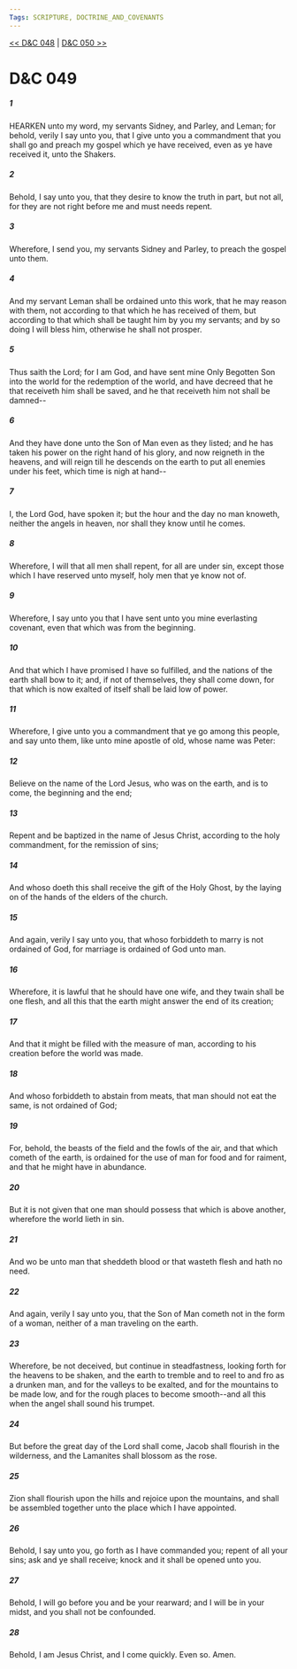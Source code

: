 ```yaml
---
Tags: SCRIPTURE, DOCTRINE_AND_COVENANTS
---
```


[<< D&C 048](DOCTRINE_AND_COVENANTS/D&C_048.md) | [D&C 050 >>](DOCTRINE_AND_COVENANTS/D&C_050.md)

# D&C 049

##### 1

HEARKEN unto my word, my servants Sidney, and Parley, and Leman; for behold, verily I say unto you, that I give unto you a commandment that you shall go and preach my gospel which ye have received, even as ye have received it, unto the Shakers.

##### 2

Behold, I say unto you, that they desire to know the truth in part, but not all, for they are not right before me and must needs repent.

##### 3

Wherefore, I send you, my servants Sidney and Parley, to preach the gospel unto them.

##### 4

And my servant Leman shall be ordained unto this work, that he may reason with them, not according to that which he has received of them, but according to that which shall be taught him by you my servants; and by so doing I will bless him, otherwise he shall not prosper.

##### 5

Thus saith the Lord; for I am God, and have sent mine Only Begotten Son into the world for the redemption of the world, and have decreed that he that receiveth him shall be saved, and he that receiveth him not shall be damned--

##### 6

And they have done unto the Son of Man even as they listed; and he has taken his power on the right hand of his glory, and now reigneth in the heavens, and will reign till he descends on the earth to put all enemies under his feet, which time is nigh at hand--

##### 7

I, the Lord God, have spoken it; but the hour and the day no man knoweth, neither the angels in heaven, nor shall they know until he comes.

##### 8

Wherefore, I will that all men shall repent, for all are under sin, except those which I have reserved unto myself, holy men that ye know not of.

##### 9

Wherefore, I say unto you that I have sent unto you mine everlasting covenant, even that which was from the beginning.

##### 10

And that which I have promised I have so fulfilled, and the nations of the earth shall bow to it; and, if not of themselves, they shall come down, for that which is now exalted of itself shall be laid low of power.

##### 11

Wherefore, I give unto you a commandment that ye go among this people, and say unto them, like unto mine apostle of old, whose name was Peter:

##### 12

Believe on the name of the Lord Jesus, who was on the earth, and is to come, the beginning and the end;

##### 13

Repent and be baptized in the name of Jesus Christ, according to the holy commandment, for the remission of sins;

##### 14

And whoso doeth this shall receive the gift of the Holy Ghost, by the laying on of the hands of the elders of the church.

##### 15

And again, verily I say unto you, that whoso forbiddeth to marry is not ordained of God, for marriage is ordained of God unto man.

##### 16

Wherefore, it is lawful that he should have one wife, and they twain shall be one flesh, and all this that the earth might answer the end of its creation;

##### 17

And that it might be filled with the measure of man, according to his creation before the world was made.

##### 18

And whoso forbiddeth to abstain from meats, that man should not eat the same, is not ordained of God;

##### 19

For, behold, the beasts of the field and the fowls of the air, and that which cometh of the earth, is ordained for the use of man for food and for raiment, and that he might have in abundance.

##### 20

But it is not given that one man should possess that which is above another, wherefore the world lieth in sin.

##### 21

And wo be unto man that sheddeth blood or that wasteth flesh and hath no need.

##### 22

And again, verily I say unto you, that the Son of Man cometh not in the form of a woman, neither of a man traveling on the earth.

##### 23

Wherefore, be not deceived, but continue in steadfastness, looking forth for the heavens to be shaken, and the earth to tremble and to reel to and fro as a drunken man, and for the valleys to be exalted, and for the mountains to be made low, and for the rough places to become smooth--and all this when the angel shall sound his trumpet.

##### 24

But before the great day of the Lord shall come, Jacob shall flourish in the wilderness, and the Lamanites shall blossom as the rose.

##### 25

Zion shall flourish upon the hills and rejoice upon the mountains, and shall be assembled together unto the place which I have appointed.

##### 26

Behold, I say unto you, go forth as I have commanded you; repent of all your sins; ask and ye shall receive; knock and it shall be opened unto you.

##### 27

Behold, I will go before you and be your rearward; and I will be in your midst, and you shall not be confounded.

##### 28

Behold, I am Jesus Christ, and I come quickly. Even so. Amen.
